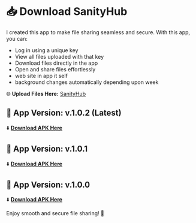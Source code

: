 # 📥 Download SanityHub  

I created this app to make file sharing seamless and secure. With this app, you can:  
- Log in using a unique key  
- View all files uploaded with that key  
- Download files directly in the app  
- Open and share files effortlessly
- web site in app it self
- background changes automatically depending upon week

🌐 **Upload Files Here:** [SanityHub](https://sanityhub.vercel.app)  

## 🔑 App Version: v.1.0.2 (Latest)

⬇️ **[Download APK Here](https://expo.dev/artifacts/eas/7WRneCC8SRVzj2NF2iS3xB.apk)** 

## 🔑 App Version: v.1.0.1 

⬇️ **[Download APK Here](https://expo.dev/artifacts/eas/8dYsxkUg8vG8JqA2jVMDvt.apk)** 

## 🔑 App Version: v.1.0.0

⬇️ **[Download APK Here](https://expo.dev/artifacts/eas/2ZzsPhYHuJ2jDhF4nrLzTt.apk)** 

Enjoy smooth and secure file sharing! 🚀
